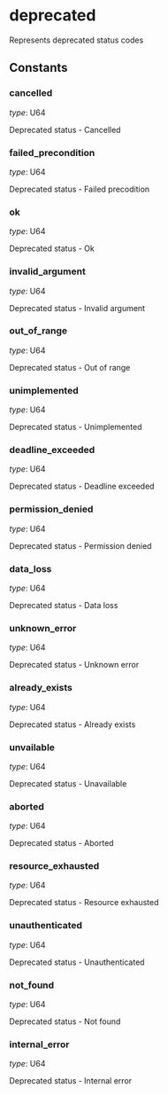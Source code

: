 
# deprecated

 Represents deprecated status codes
## Constants

### cancelled

*type*: U64

Deprecated status - Cancelled

### failed_precondition

*type*: U64

Deprecated status - Failed precodition

### ok

*type*: U64

Deprecated status - Ok

### invalid_argument

*type*: U64

Deprecated status - Invalid argument

### out_of_range

*type*: U64

Deprecated status - Out of range

### unimplemented

*type*: U64

Deprecated status - Unimplemented

### deadline_exceeded

*type*: U64

Deprecated status - Deadline exceeded

### permission_denied

*type*: U64

Deprecated status - Permission denied

### data_loss

*type*: U64

Deprecated status - Data loss

### unknown_error

*type*: U64

Deprecated status - Unknown error

### already_exists

*type*: U64

Deprecated status - Already exists

### unvailable

*type*: U64

Deprecated status - Unavailable

### aborted

*type*: U64

Deprecated status - Aborted

### resource_exhausted

*type*: U64

Deprecated status - Resource exhausted

### unauthenticated

*type*: U64

Deprecated status - Unauthenticated

### not_found

*type*: U64

Deprecated status - Not found

### internal_error

*type*: U64

Deprecated status - Internal error
